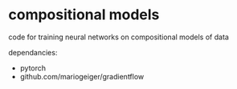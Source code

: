 # compositional models
code for training neural networks on compositional models of data

dependancies:
- pytorch
- github.com/mariogeiger/gradientflow
